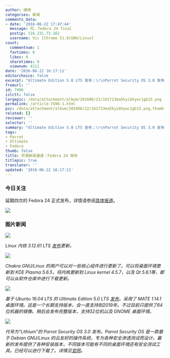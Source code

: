 ```yaml
---
author: 棣琦
categories: 新闻
comments_data:
- date: '2016-06-22 17:47:44'
  message: 哎，fedora 24 final
  postip: 116.231.73.162
  username: Vic [Chrome 51.0|GNU/Linux]
count:
  commentnum: 1
  favtimes: 0
  likes: 0
  sharetimes: 0
  viewnum: 4111
date: '2016-06-22 16:17:11'
editorchoice: false
excerpt: "Ultimate Edition 5.0 LTS 发布；\r\nParrot Security OS 3.0 发布"
fromurl: ''
id: 7496
islctt: false
largepic: /data/attachment/album/201606/22/161713ma5kyibhywc1gb15.png
permalink: /article-7496-1.html
pic: /data/attachment/album/201606/22/161713ma5kyibhywc1gb15.png.thumb.jpg
related: []
reviewer: ''
selector: ''
summary: "Ultimate Edition 5.0 LTS 发布；\r\nParrot Security OS 3.0 发布"
tags:
- Parrot
- Ultimate
- Fedora
thumb: false
title: 开源新闻速递：Fedora 24 发布
titlepic: true
translator: ''
updated: '2016-06-22 16:17:11'
---
```


### 今日关注


延期四次的 Fedora 24 正式发布，详情请参阅[具体报道](/article-7495-1.html)。


![](/data/attachment/album/201606/22/161713ma5kyibhywc1gb15.png)


### 图片新闻


![](/data/attachment/album/201606/22/155118tpoj1zvvio1cm254.jpg)


*Linux 内核 3.12.61 LTS [发布](http://www.spinics.net/lists/stable/msg136755.html)更新。*


 


![](/data/attachment/album/201606/22/161715v64d84lf8et86dya.jpg)


*Chakra GNU/Linux 的用户可以对一些核心组件进行更新了。可以将桌面环境更新到 KDE Plasma 5.6.5，将内核更新到 Linux kernel 4.5.7，以及 Qt 5.6.1等，都可以从软件仓库中进行下载更新。*


 


![](/data/attachment/album/201606/22/161140drhhz1v3v0bdfpk9.jpg)


*基于 Ubuntu 16.04 LTS 的 Ultimate Edition 5.0 LTS [发布](http://ultimateedition.info/ultimate-edition-5-0-lts/)。采用了 MATE 1.14.1 桌面环境。这是一个长期支持版本，会一直支持到2019年。不过目前只提供了64位机器的镜像。稍后会发布完整版本，支持32位机以及 GNOME 桌面环境。*


 


![](/data/attachment/album/201606/22/161716rd80rmbmmmd0uzex.jpg)


*代号为“Lithium”的 Parrot Security OS 3.0 发布。Parrot Security OS 是一款基于 Debian GNU/Linux 的云友好的操作系统，专为各种安全渗透测试而设计。最新的发布提供了各种安装版本，不同版本可能有不同的桌面环境还有安全测试工具。已经可以进行下载了。详情见[官网](https://www.parrotsec.org/)。*